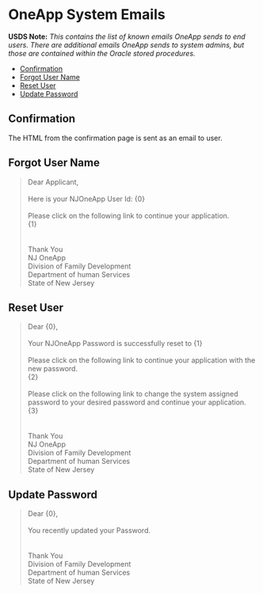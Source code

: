 
# OneApp System Emails

**USDS Note:** *This contains the list of known emails OneApp sends to end users. There are additional emails OneApp sends to system admins, but those are contained within the Oracle stored procedures.*

- [Confirmation](#confirmation)
- [Forgot User Name](#forgot-user-name)
- [Reset User](#reset-user)
- [Update Password](#update-password)

## Confirmation

The HTML from the confirmation page is sent as an email to user.

## Forgot User Name

> Dear Applicant,<br><br> Here is your NJOneApp User Id: {0} <br><br>Please click on the following link to continue your application.<br>{1}<br><br><br>Thank You<br>NJ OneApp<br>Division of Family Development<br>Department of human Services<br>State of New Jersey<br>

## Reset User

> Dear {0}, <br><br> Your NJOneApp Password is successfully reset to {1}<br><br> Please click on the following link to continue your application with the new password.<br>{2}<br><br>Please click on the following link to change the system assigned password to your desired password and continue your application.<br>{3}<br><br><br>Thank You<br>NJ OneApp<br>Division of Family Development<br>Department of human Services<br>State of New Jersey<br>

## Update Password

> Dear {0}, <br><br>You recently updated your Password.<br><br><br>Thank You<br>Division of Family Development<br>Department of human Services<br>State of New Jersey<br>